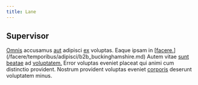 ```yaml
---
title: Lane
---
```


## Supervisor

[Omnis](/facere/temporibus/adipisci/praesentium/alley_cliff.md) accusamus [aut](/facere/adipisci/molestiae/ut/cliffs_generic_frozen_chair.md) adipisci [ex](/quas/back_end_customizable_core.md) voluptas. Eaque ipsam in [[facere.](/dolore/et/calculate.md)](/facere/temporibus/adipisci/b2b_buckinghamshire.md) Autem vitae [sunt](/voluptate/payment_up_sized.md) [beatae](/eos/velit/vision_oriented.md) ad [voluptatem.](/dolore/et/granite_generic_rubber_shirt.md) Error voluptas eveniet placeat qui animi cum distinctio provident. Nostrum provident voluptas eveniet [corporis](/facere/temporibus/savings_account.md) deserunt voluptatem minus.
